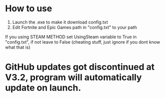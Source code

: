 # How to use
1. Launch the .exe to make it download config.txt
2. Edit Fortnite and Epic Games path in "config.txt" to your path

If you using STEAM METHOD set UsingSteam variable to True in "config.txt", if not leave to False (cheating stuff, just ignore if you dont know what that is)

# GitHub updates got discontinued at V3.2, program will automatically update on launch.
